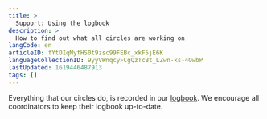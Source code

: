 ```yaml
---
title: >
  Support: Using the logbook
description: >
  How to find out what all circles are working on 
langCode: en
articleID: fYtDIqMyfHS0t9zsc99FEBc_xkF5jE6K
languageCollectionID: 9yyVWnqcyFCgQzTcBt_LZwn-ks-4GwbP
lastUpdated: 1619446487913
tags: []
---
```


Everything that our circles do, is recorded in our [logbook](/about/logbook). We encourage all coordinators to keep their logbook up-to-date.